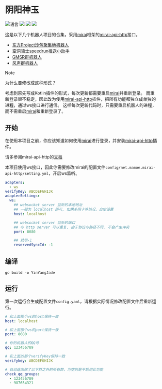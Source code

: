 # 阴阳神玉

![](https://img.shields.io/github/languages/top/CuteReimu/YinYangJade "语言")
[![](https://img.shields.io/github/actions/workflow/status/CuteReimu/YinYangJade/golangci-lint.yml?branch=master)](https://github.com/CuteReimu/YinYangJade/actions/workflows/golangci-lint.yml "代码分析")
[![](https://img.shields.io/github/contributors/CuteReimu/YinYangJade)](https://github.com/CuteReimu/YinYangJade/graphs/contributors "贡献者")
[![](https://img.shields.io/github/license/CuteReimu/YinYangJade)](https://github.com/CuteReimu/YinYangJade/blob/master/LICENSE "许可协议")

这是以下几个机器人项目的合集，采用[mirai](https://github.com/mamoe/mirai)框架的[mirai-api-http](https://github.com/project-mirai/mirai-api-http)接口。

- [东方Project沙包聚集地机器人](tfcc)
- [空洞骑士speedrun推送小助手](hkbot)
- [GMSR群机器人](maplebot)
- [风声群机器人](fengsheng)

> [!NOTE]
> 为什么要修改成这种形式？
> 
> 考虑到原先写成Kotlin插件的形式，每次更新都需要重启[mirai](https://github.com/mamoe/mirai)并重新登录。
> 而重新登录很不稳定，因此改为使用[mirai-api-http](https://github.com/project-mirai/mirai-api-http)插件，把所有功能都独立成单独的进程，通过ws接口进行通信。
> 这样每次更新代码时，只需要重启机器人的进程，而不需重启[mirai](https://github.com/mamoe/mirai)和重新登录了。

## 开始

在使用本项目之前，你应该知道如何使用[mirai](https://github.com/mamoe/mirai)进行登录，并安装[mirai-api-http](https://github.com/project-mirai/mirai-api-http)插件。

请多参阅mirai-api-http的[文档](https://docs.mirai.mamoe.net/mirai-api-http/api/API.html)

本项目使用ws接口，因此你需要修改mirai的配置文件`config/net.mamoe.mirai-api-http/setting.yml`，开启ws监听。

```yaml
adapters:
  - ws
verifyKey: ABCDEFGHIJK
adapterSettings:
  ws:
    ## websocket server 监听的本地地址
    ## 一般为 localhost 即可, 如果多网卡等情况，自定设置
    host: localhost

    ## websocket server 监听的端口
    ## 与 http server 可以重复, 由于协议与路径不同, 不会产生冲突
    port: 8080

    ## 就填-1
    reservedSyncId: -1
```

## 编译

```shell
go build -o YinYangJade
```

## 运行

第一次运行会生成配置文件`config.yaml`，请根据实际情况修改配置文件后重新运行。

```yml
# 和上面那个ws的host保持一致
host: localhost

# 和上面那个ws的port保持一致
port: 8080

# 你的机器人的QQ号
qq: 123456789

# 和上面的那个verifyKey保持一致
verifykey: ABCDEFGHIJK

# 自动退出除了以下群之外的所有群，为空则是不启用此功能
check_qq_groups:
  - 123456789
  - 987654321
```
